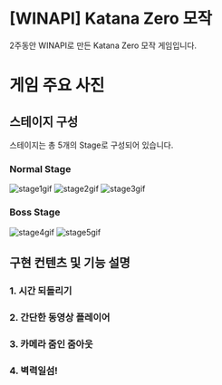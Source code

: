 # [WINAPI] Katana Zero 모작
2주동안 WINAPI로 만든 Katana Zero 모작 게임입니다.

# 게임 주요 사진
## 스테이지 구성
스테이지는 총 5개의 Stage로 구성되어 있습니다.

### Normal Stage 
![stage1gif](https://github.com/user-attachments/assets/24af90bf-78e5-4a5f-a10e-561a5405509d) 
![stage2gif](https://github.com/user-attachments/assets/f6f5b33d-0be3-4f34-bc00-f34f12da8a61) 
![stage3gif](https://github.com/user-attachments/assets/6feb7e01-1df0-41d2-b284-c42c58779067)

### Boss Stage
![stage4gif](https://github.com/user-attachments/assets/3beae129-3f16-479b-9200-9cb043f64743)
![stage5gif](https://github.com/user-attachments/assets/4a6227ef-26c2-497d-88ee-4c9c8566e0af)

## 구현 컨텐츠 및 기능 설명
### 1. 시간 되돌리기


### 2. 간단한 동영상 플레이어


### 3. 카메라 줌인 줌아웃


### 4. 벽력일섬!
